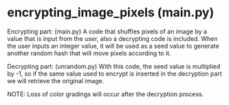 # encrypting_image_pixels (main.py)

Encrypting part: (main.py)
A code that shuffles pixels of an image by a value that is input from the user, also a decrypting code is included.
When the user inputs an integer value,  it will be used as a seed value to generate another random hash that will move pixels according to it. 

Decrypting part: (unrandom.py)
With this code, the seed value is multiplied by -1, so if the same value used to encrypt is inserted in the decryption part we will retrieve the original image.


NOTE: Loss of color gradings will occur after the decryption process.
